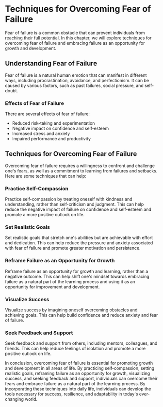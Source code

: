 Techniques for Overcoming Fear of Failure
================================================================================

Fear of failure is a common obstacle that can prevent individuals from reaching their full potential. In this chapter, we will explore techniques for overcoming fear of failure and embracing failure as an opportunity for growth and development.

Understanding Fear of Failure
-----------------------------

Fear of failure is a natural human emotion that can manifest in different ways, including procrastination, avoidance, and perfectionism. It can be caused by various factors, such as past failures, social pressure, and self-doubt.

### Effects of Fear of Failure

There are several effects of fear of failure:

* Reduced risk-taking and experimentation
* Negative impact on confidence and self-esteem
* Increased stress and anxiety
* Impaired performance and productivity

Techniques for Overcoming Fear of Failure
-----------------------------------------

Overcoming fear of failure requires a willingness to confront and challenge one's fears, as well as a commitment to learning from failures and setbacks. Here are some techniques that can help:

### Practice Self-Compassion

Practice self-compassion by treating oneself with kindness and understanding, rather than self-criticism and judgment. This can help reduce the negative impact of failure on confidence and self-esteem and promote a more positive outlook on life.

### Set Realistic Goals

Set realistic goals that stretch one's abilities but are achievable with effort and dedication. This can help reduce the pressure and anxiety associated with fear of failure and promote greater motivation and persistence.

### Reframe Failure as an Opportunity for Growth

Reframe failure as an opportunity for growth and learning, rather than a negative outcome. This can help shift one's mindset towards embracing failure as a natural part of the learning process and using it as an opportunity for improvement and development.

### Visualize Success

Visualize success by imagining oneself overcoming obstacles and achieving goals. This can help build confidence and reduce anxiety and fear of failure.

### Seek Feedback and Support

Seek feedback and support from others, including mentors, colleagues, and friends. This can help reduce feelings of isolation and promote a more positive outlook on life.

In conclusion, overcoming fear of failure is essential for promoting growth and development in all areas of life. By practicing self-compassion, setting realistic goals, reframing failure as an opportunity for growth, visualizing success, and seeking feedback and support, individuals can overcome their fears and embrace failure as a natural part of the learning process. By incorporating these techniques into daily life, individuals can develop the tools necessary for success, resilience, and adaptability in today's ever-changing world.
